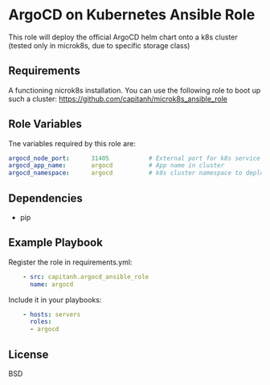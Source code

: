 ArgoCD on Kubernetes Ansible Role
===============================
This role will deploy the official ArgoCD helm chart onto a k8s cluster (tested only in microk8s, due to specific storage class)

Requirements
------------
A functioning nicrok8s installation. You can use the following role to boot up such a cluster:
https://github.com/capitanh/microk8s_ansible_role

Role Variables
--------------
Tne variables required by this role are:
```yaml
argocd_node_port:      31405           # External port for k8s service visibility from outside the cluster
argocd_app_name:       argocd          # App name in cluster
argocd_namespace:      argocd          # k8s cluster namespace to deploy pods under
```

Dependencies
------------
* pip

Example Playbook
----------------
Register the role in requirements.yml:
```yaml
    - src: capitanh.argocd_ansible_role
      name: argocd
```
Include it in your playbooks:
```yaml
    - hosts: servers
      roles:
      - argocd
```

License
-------
BSD
